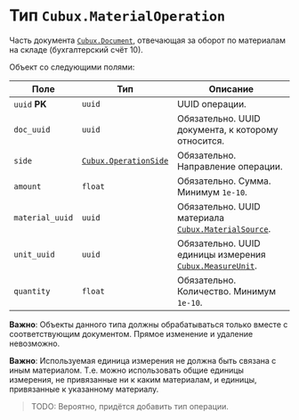 Тип `Cubux.MaterialOperation`
=============================

Часть документа [`Cubux.Document`][Cubux.Document], отвечающая за оборот по
материалам на складе (бухгалтерский счёт 10).

Объект со следующими полями:

Поле | Тип | Описание
---- | --- | --------
`uuid` **PK** | `uuid` | UUID операции.
`doc_uuid` | `uuid` | Обязательно. UUID документа, к которому относится.
`side` | [`Cubux.OperationSide`][Cubux.OperationSide] | Обязательно. Направление операции.
`amount` | `float` | Обязательно. Сумма. Минимум `1e-10`.
`material_uuid` | `uuid` | Обязательно. UUID материала [`Cubux.MaterialSource`][Cubux.MaterialSource].
`unit_uuid` | `uuid` | Обязательно. UUID единицы измерения [`Cubux.MeasureUnit`][Cubux.MeasureUnit].
`quantity` | `float` | Обязательно. Количество. Минимум `1e-10`.

**Важно**: Объекты данного типа должны обрабатываться только вместе с
соответствующим документом. Прямое изменение и удаление невозможно.

**Важно**: Используемая единица измерения не должна быть связана с иным
материалом. Т.е. можно использовать общие единицы измерения, не привязанные ни к
каким материалам, и единицы, привязанные к указанному материалу.

> TODO: Вероятно, придётся добавить тип операции.


[Cubux.Document]: ./document.md
[Cubux.OperationSide]: ./operation-side.md
[Cubux.MaterialSource]: ./material-source.md
[Cubux.MeasureUnit]: ./measure-unit.md
